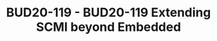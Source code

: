 ---
categories:
- bud20
description: The ARM SCMI specification provides a standardized interface for OS/Firmware
  coordinated power management. SCMI has been adopted today for platforms primarily
  targeted at the mobile/client/embedded segment. As Arm-based SoCs increasingly find
  their way into Infrastructure and Automotive, standardizing Power Management in
  products targeted at these segments becomes a necessity to prevent software fragmentation.<br
  /> <br /> In this session we will explore how SCMI can be extended to standardize
  power management for Arm-based SoCs targeted at Infrastructure and Automotive. We
  will look at how SCMI can work through ACPI which is commonly used in most kernels
  targeted at the Infrastructure space. We would also have a look at how an Automotive
  Power Management stack can be setup with the help of SCMI.
image:
  featured: 'true'
  path: https://static.linaro.org/connect/bud20/images/BUD20-119.png
session_id: BUD20-119
session_speakers:
- speaker_bio: Souvik is a Staff Software Engineer in the Architecture and Technology
    Group at Arm, where his primary areas of focus are System and Power Management
    software standards and specifications. Souvik has ~13 years of experience in architecture
    and development of Power Management stacks on various OS and Firmware technologies.
    Prior to working at ARM, he was a technical lead at Intel where he was involved
    in Android Power & Performance Management of various generations of Intel Atom
    platforms, and with STEricsson where he was involved with Symbian Power Management
    on the Nomadik series of SoCs.
  speaker_company: Arm Limited
  speaker_image: http://avatars.sched.co/2/02/7234982/avatar.jpg.320x320px.jpg?e4c
  speaker_name: Souvik Chakravarty
  speaker_position: Principal Software Engineer
  speaker_role: attendee, speaker
session_track: Power Management
tag: session
tags: Power Management
title: BUD20-119 - BUD20-119 Extending SCMI beyond Embedded
---